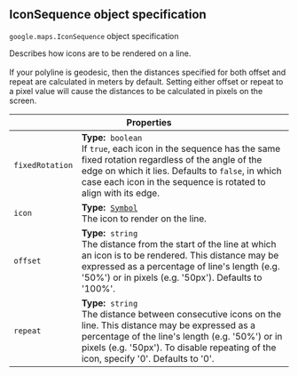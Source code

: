 <h2 id="IconSequence"> IconSequence object specification </h2><p>
<code><span itemprop="path">google.maps</span>.<span itemprop="name">IconSequence</span></code>
object specification
</p><p>Describes how icons are to be rendered on a line. <br><br> If your polyline is geodesic, then the distances specified for both offset and repeat are calculated in meters by default. Setting either offset or repeat to a pixel value will cause the distances to be calculated in pixels on the screen.</p><div class="devsite-table-wrapper"><table class="properties responsive" summary="interface IconSequence - Properties">
<thead>
<tr><th colspan="2">Properties</th>
</tr></thead>
<tbody>
<tr>
<td><code><span>fixedRotation</span></code></td>
<td><div><strong>Type:</strong>&nbsp; <code>boolean</code></div>
<div class="desc">If <code>true</code>, each icon in the sequence has the same fixed rotation regardless of the angle of the edge on which it lies. Defaults to <code>false</code>, in which case each icon in the sequence is rotated to align with its edge.</div></td>
</tr>
<tr>
<td><code><span>icon</span></code></td>
<td><div><strong>Type:</strong>&nbsp; <code><a href="https://github.com/amenadiel/google-maps-documentation/blob/master/docs/Symbol.md">Symbol</a></code></div>
<div class="desc">The icon to render on the line.</div></td>
</tr>
<tr>
<td><code><span>offset</span></code></td>
<td><div><strong>Type:</strong>&nbsp; <code>string</code></div>
<div class="desc">The distance from the start of the line at which an icon is to be rendered. This distance may be expressed as a percentage of line's length (e.g. '50%') or in pixels (e.g. '50px'). Defaults to '100%'.</div></td>
</tr>
<tr>
<td><code><span>repeat</span></code></td>
<td><div><strong>Type:</strong>&nbsp; <code>string</code></div>
<div class="desc">The distance between consecutive icons on the line. This distance may be expressed as a percentage of the line's length (e.g. '50%') or in pixels (e.g. '50px'). To disable repeating of the icon, specify '0'. Defaults to '0'.</div></td>
</tr>
</tbody>
</table></div>